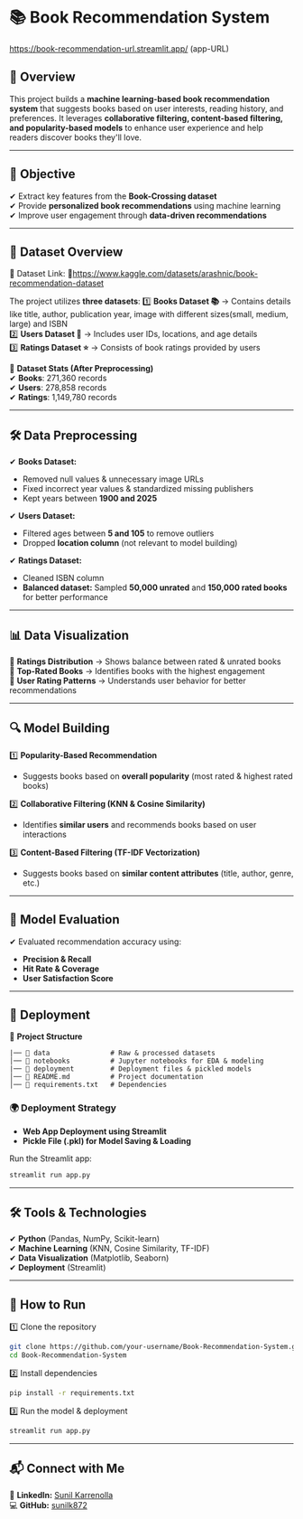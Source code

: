 

# 📚 Book Recommendation System 

 https://book-recommendation-url.streamlit.app/ (app-URL)

## 🚀 Overview  
This project builds a **machine learning-based book recommendation system** that suggests books based on user interests, reading history, and preferences. It leverages **collaborative filtering, content-based filtering, and popularity-based models** to enhance user experience and help readers discover books they'll love.  

---

## 🎯 Objective  
✔ Extract key features from the **Book-Crossing dataset**  
✔ Provide **personalized book recommendations** using machine learning  
✔ Improve user engagement through **data-driven recommendations**  

---

## 📂 Dataset Overview   
📌 Dataset Link: 📂https://www.kaggle.com/datasets/arashnic/book-recommendation-dataset

The project utilizes **three datasets**: 
1️⃣ **Books Dataset 📚** → Contains details like title, author, publication year, image with different sizes(small, medium, large) and ISBN  
2️⃣ **Users Dataset 👤** → Includes user IDs, locations, and age details  
3️⃣ **Ratings Dataset ⭐** → Consists of book ratings provided by users  

📌 **Dataset Stats (After Preprocessing)**  
✔ **Books**: 271,360 records  
✔ **Users**: 278,858 records  
✔ **Ratings**: 1,149,780 records  

---

## 🛠️ Data Preprocessing  
✔ **Books Dataset:**  
   - Removed null values & unnecessary image URLs  
   - Fixed incorrect year values & standardized missing publishers  
   - Kept years between **1900 and 2025**  

✔ **Users Dataset:**  
   - Filtered ages between **5 and 105** to remove outliers  
   - Dropped **location column** (not relevant to model building)  

✔ **Ratings Dataset:**  
   - Cleaned ISBN column  
   - **Balanced dataset:** Sampled **50,000 unrated** and **150,000 rated books** for better performance  

---

## 📊 Data Visualization  
🔹 **Ratings Distribution** → Shows balance between rated & unrated books  
🔹 **Top-Rated Books** → Identifies books with the highest engagement  
🔹 **User Rating Patterns** → Understands user behavior for better recommendations  

---

## 🔍 Model Building  

1️⃣ **Popularity-Based Recommendation**  
   - Suggests books based on **overall popularity** (most rated & highest rated books)  

2️⃣ **Collaborative Filtering (KNN & Cosine Similarity)**  
   - Identifies **similar users** and recommends books based on user interactions  

3️⃣ **Content-Based Filtering (TF-IDF Vectorization)**  
   - Suggests books based on **similar content attributes** (title, author, genre, etc.)  

---

## 📏 Model Evaluation  
✔ Evaluated recommendation accuracy using:  
   - **Precision & Recall**  
   - **Hit Rate & Coverage**  
   - **User Satisfaction Score**  

---

## 🚀 Deployment  

📂 **Project Structure**  
```
|── 📁 data               # Raw & processed datasets
│── 📁 notebooks          # Jupyter notebooks for EDA & modeling  
|── 📁 deployment         # Deployment files & pickled models  
│── 📄 README.md          # Project documentation  
│── 📄 requirements.txt   # Dependencies  
```

### **🌍 Deployment Strategy**
- **Web App Deployment using Streamlit**  
- **Pickle File (.pkl) for Model Saving & Loading**  

Run the Streamlit app:  
```bash
streamlit run app.py
```

---

## 🛠️ Tools & Technologies  
✔ **Python** (Pandas, NumPy, Scikit-learn)  
✔ **Machine Learning** (KNN, Cosine Similarity, TF-IDF)  
✔ **Data Visualization** (Matplotlib, Seaborn)  
✔ **Deployment** (Streamlit)  

---

## 📌 How to Run  
1️⃣ Clone the repository  
```bash
git clone https://github.com/your-username/Book-Recommendation-System.git
cd Book-Recommendation-System
```
2️⃣ Install dependencies  
```bash
pip install -r requirements.txt
```
3️⃣ Run the model & deployment  
```bash
streamlit run app.py
```

---

## 📬 Connect with Me  
🔗 **LinkedIn:** [Sunil Karrenolla](https://www.linkedin.com/in/sunil-karrenolla/)  
💻 **GitHub:** [sunilk872](https://github.com/sunilk872/)  
